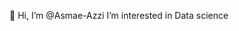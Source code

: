 👋 Hi, I’m @Asmae-Azzi
I’m interested in Data science


<!---
Asmae-Azzi/Asmae-Azzi is a ✨ special ✨ repository because its `README.md` (this file) appears on your GitHub profile.
You can click the Preview link to take a look at your changes.
--->
